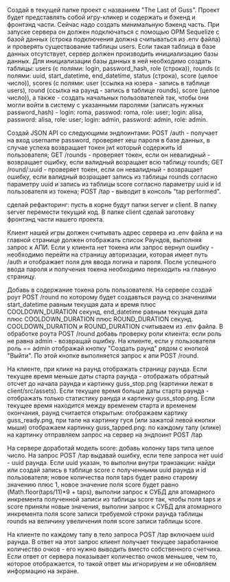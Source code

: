 Создай в текущей папке проект с названием "The Last of Guss". Проект будет представлять собой игру-кликер и содержать и бэкенд и фронтэнд части. Сейчас надо создать минимальную бэкенд часть. При запуске сервера он должен подключаться с помощью ОРМ Sequelize с базой данных (строка подключения должна считываться из .env файла) и проверять существование таблицы users. Если такая таблица в базе данных отсутствует, сервер должен производить инициализацию базы данных. Для инициализации базы данных в ней необходимо создать таблицы: users (с полями: login, password_hash, role (строка)), rounds (с полями: uuid, start_datetime, end_datetime, status (строка), score (целое число)), scores (с полями: user (ссылка на юзера - запись в таблице users), round (ссылка на раунд - запись в таблице rounds), score (целое число)), а также - создать начальных пользователей так, чтобы они могли войти в систему с указанными паролями (записать нужных password_hash) - login: roma, passwod: roma, role: user; login: alisa, password: alisa, role: user; login: admin, password: admin, role: admin.

Создай JSON API со следующими эндпоинтами: POST /auth - получает на вход username password, проверяет хеш пароля в базе данных, в случае успеха возвращает токен jwt который содержить id пользователя; GET /rounds - проверяет токен, если он невалидный - возвращает ошибку, если валидный возращает всю таблицу rounds; GET /round/:uuid  - проверяет токен, если он невалидный - возвращает ошибку, если валидный возращает запись из таблицы rounds согласно параметру uuid и запись из таблицы score согласно параметру uuid и id пользователя из токена; POST /tap - выводит в консоль "tap performed".

 сделай рефакторинг: пусть в корне будут папки server и client. В папку server перемести текущий код. В папке client сделай заготовку фронтэнд части нашего проекта.

 Клиент нашей игры должен считывать адрес сервера из .env файла и на главной странице должен отображать список Раундов, выполняя запрос к АПИ. Если у клиента нет токена или запрос вернул ошибку - необходимо перейти на страницу авторизации, которая имеет путь /auth и отображает поля для ввода логина и пароля. После успешного ввода пароля и получения токена необходимо переходить на главную страницу.

 Добавь в содержание токена роль пользователя. На сервере создай роут POST /round по которому будет создавться раунд со значениями start_datetime равным текущая дата и время плюс COOLDOWN_DURATION секунд, end_datetime равным текущая дата плюс COOLDOWN_DURATION плюс ROUND_DURATION секунд. COOLDOWN_DURATION и ROUND_DURATION считываем из .env файла. В обработке роута POST /round добавь проверку роли клиента: если роль не равна admin - возвращай ошибку.  На клиенте, если у пользователя роль == admin отображай кнопку "Создать раунд" рядом с кнопкой "Выйти". По этой кнопке выполняется запрос к апи  POST /round.

 На клиенте, при клике на раунд отображать страницу раунда. Если текущее время меньше даты старта раунда - отображать обратный отсчет до начала раунда и картинку guss_stop.png (картинки лежат в client/src/assets). Если текущее время больше даты старта раунда - отображать только статистику рануда и картинку guss_stop.png. Если текущее время находится между временем старта и временем окончания, раунд считается открытым: отображаем картику guss_ready.png, при тапе на картинку гуся (или зажатой левой кнопки мыши) отображаем картинку guss_tapped.png: по каждому тапу (клике) на картинку отправляем запрос на сервер на эндпоинт POST /tap

На сервере доработай модель score: добавь колонку taps типа целое число. На запрос POST /tap выдавай ошибку, если теле запроса нет uuid - uuid раунда. Если uuid указан, то выполни внутри транзакции: найди или создай запись в таблице score c полученными uuid раунда и id пользователя; новое количества поля taps будет равно старому значению плюс 1, новое значение поля score будет равно (Math.floor(taps/11)*9 + taps), выполни запрос к СУБД для атомарного инкремента  полученной записи из таблицы score так, чтобы поля taps и score приняли новые значения, выполни запрос к СУБД для атомарного инкремента поля score записи требуемой строки раунда таблицы rounds на величину увеличения поля score записи таблицы score.

 На клиенте по каждому тапу в тело запроса POST /tap включаем uuid раунда. В ответ на этот запрос клиент получает текущее заработанное количество очков - его нужно выводить вместо собственного счетчика. Если ответ от сервера показывает количество очков меньшее, чем то, которое отображается, то такой ответ мы игнорируем и не обновляем информацию на экране. 